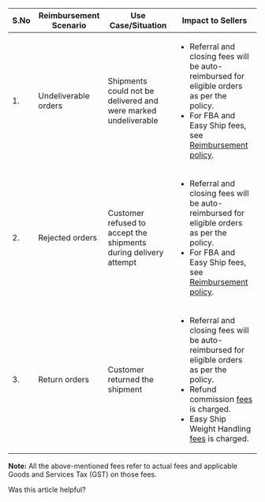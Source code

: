 <table>
  <thead>
    <tr>
      <th>S.No</th>
      <th>Reimbursement Scenario</th>
      <th>Use Case/Situation</th>
      <th>Impact to Sellers</th>
    </tr>
  </thead>
  <tbody>
    <tr>
      <td>1.</td>
      <td>Undeliverable orders</td>
      <td>Shipments could not be delivered and were marked undeliverable</td>
      <td>
        <ul>
          <li>Referral and closing fees will be auto-reimbursed for eligible orders as per the policy.</li>
          <li>For FBA and Easy Ship fees, see <a href="https://sellercentral.amazon.in/gp/help/G202123700">Reimbursement policy</a>.</li>
        </ul>
      </td>
    </tr>
    <tr>
      <td>2.</td>
      <td>Rejected orders</td>
      <td>Customer refused to accept the shipments during delivery attempt</td>
      <td>
        <ul>
          <li>Referral and closing fees will be auto-reimbursed for eligible orders as per the policy.</li>
          <li>For FBA and Easy Ship fees, see <a href="https://sellercentral.amazon.in/gp/help/G202123700">Reimbursement policy</a>.</li>
        </ul>
      </td>
    </tr>
    <tr>
      <td>3.</td>
      <td>Return orders</td>
      <td>Customer returned the shipment</td>
      <td>
        <ul>
          <li>Referral and closing fees will be auto-reimbursed for eligible orders as per the policy.</li>
          <li>Refund commission <a href="https://sellercentral.amazon.in/gp/help/G21531">fees</a> is charged.</li>
          <li>Easy Ship Weight Handling <a href="https://sellercentral.amazon.in/gp/help/G201382050">fees</a> is charged.</li>
        </ul>
      </td>
    </tr>
  </tbody>
</table>

**Note:** All the above-mentioned fees refer to actual fees and applicable Goods and Services Tax (GST) on those fees.

Was this article helpful?